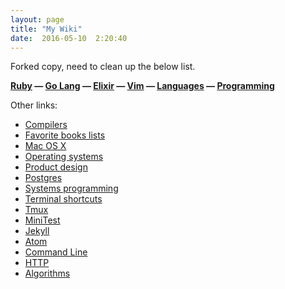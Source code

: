 ```yaml
---
layout: page
title: "My Wiki"
date:  2016-05-10  2:20:40
---
```

Forked copy, need to clean up the below list.

**[Ruby](/notes/ruby/)
&mdash; [Go Lang](/notes/go/)
&mdash; [Elixir](/notes/elixir/)
&mdash; [Vim](/notes/vim/)
&mdash; [Languages](/notes/lang/)
&mdash; [Programming](/notes/programming/)**

Other links:

* [Compilers](/notes/compilers/)
* [Favorite books lists](/notes/books/)
* [Mac OS X](/notes/osx/)
* [Operating systems](/notes/os/)
* [Product design](/notes/product-design/)
* [Postgres](/notes/postgres/)
* [Systems programming](/notes/systems-programming/)
* [Terminal shortcuts](/notes/terminal-shortcuts/)
* [Tmux](/notes/tmux/)
* [MiniTest](/notes/minitest/)
* [Jekyll](/notes/jekyll/)
* [Atom](/notes/atom/)
* [Command Line](/notes/commandline/)
* [HTTP](/notes/http/)
* [Algorithms](/notes/algorithms/)
